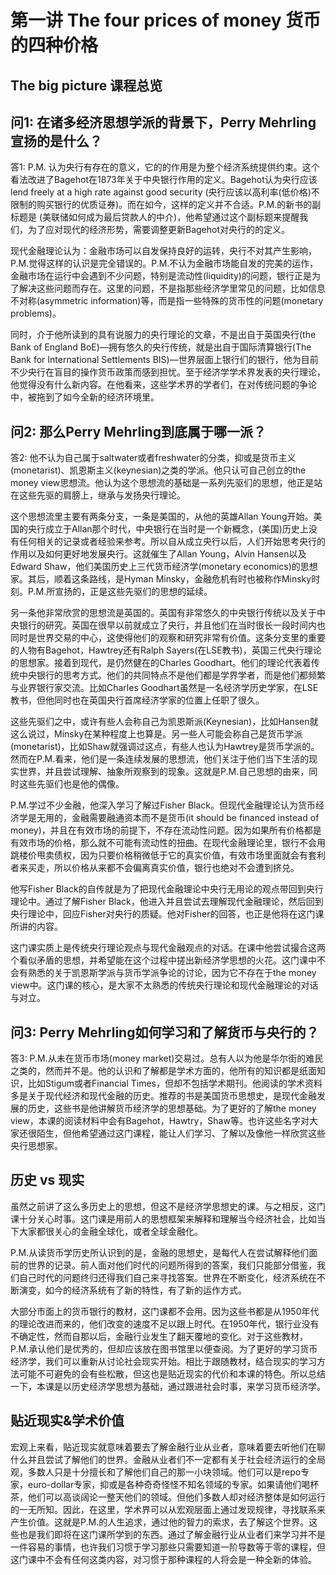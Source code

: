 # 第一讲 The four prices of money 货币的四种价格
## The big picture 课程总览


## 问1: 在诸多经济思想学派的背景下，Perry Mehrling宣扬的是什么？
答1: P.M. 认为央行有存在的意义，它的的作用是为整个经济系统提供约束。这个看法改进了Bagehot在1873年关于中央银行作用的定义。Bagehot认为央行应该lend freely at a high rate against good security (央行应该以高利率(低价格)不限制的购买银行的优质证券)。而在如今，这样的定义并不合适。P.M.的新书的副标题是<How the Fed Became the Dealer of Last Resort> (美联储如何成为最后贷款人的中介)，他希望通过这个副标题来提醒我们，为了应对现代的经济形势，需要调整更新Bagehot对央行的的定义。

现代金融理论认为：金融市场可以自发保持良好的运转，央行不对其产生影响，P.M.觉得这样的认识是完全错误的。P.M.不认为金融市场能自发的完美的运作，金融市场在运行中会遇到不少问题，特别是流动性(liquidity)的问题，银行正是为了解决这些问题而存在。这里的问题，不是指那些经济学里常见的问题，比如信息不对称(asymmetric information)等，而是指一些特殊的货币性的问题(monetary problems)。

同时，介于他所读到的具有说服力的央行理论的文章，不是出自于英国央行(the Bank of England BoE)—拥有悠久的央行传统，就是出自于国际清算银行(The Bank for International Settlements BIS)—世界层面上银行们的银行，他为目前不少央行在盲目的操作货币政策而感到担忧。至于经济学学术界发表的央行理论，他觉得没有什么新内容。在他看来，这些学术界的学者们，在对传统问题的争论中，被拖到了如今全新的经济环境里。


## 问2: 那么Perry Mehrling到底属于哪一派？
答2: 他不认为自己属于saltwater或者freshwater的分类，抑或是货币主义(monetarist)、凯恩斯主义(keynesian)之类的学派。他只认可自己创立的the money view思想流。他认为这个思想流的基础是一系列先驱们的思想，他正是站在这些先驱的肩膀上，继承与发扬央行理论。

这个思想流里主要有两条分支，一条是美国的，从他的英雄Allan Young开始。美国的央行成立于Allan那个时代，中央银行在当时是一个新概念，(美国)历史上没有任何相关的记录或者经验来参考。所以自从成立央行以后，人们开始思考央行的作用以及如何更好地发展央行。这就催生了Allan Young，Alvin Hansen以及Edward Shaw，他们美国历史上三代货币经济学(monetary economics)的思想家。其后，顺着这条路线，是Hyman Minsky，金融危机有时也被称作Minsky时刻。P.M.所宣扬的，正是这些先驱们的思想的延续。

另一条他非常欣赏的思想流是英国的。英国有非常悠久的中央银行传统以及关于中央银行的研究。英国在很早以前就成立了央行，并且他们在当时很长一段时间内也同时是世界交易的中心，这使得他们的观察和研究非常有价值。这条分支里的重要的人物有Bagehot，Hawtrey还有Ralph Sayers(在LSE教书)，英国三代央行理论的思想家。接着到现代，是仍然健在的Charles Goodhart。他们的理论代表着传统中央银行的思考方式。他们的共同特点不是他们都是学界学者，而是他们都频繁与业界银行家交流。比如Charles Goodhart虽然是一名经济学历史学家，在LSE教书，但他同时也在英国央行首席经济学家的位置上任职了很久。

这些先驱们之中，或许有些人会称自己为凯恩斯派(Keynesian)，比如Hansen就这么说过，Minsky在某种程度上也算是。另一些人可能会称自己是货币学派(monetarist)，比如Shaw就强调过这点，有些人也认为Hawtrey是货币学派的。然而在P.M.看来，他们是一条连续发展的思想流，他们关注于他们当下生活的现实世界，并且尝试理解、抽象所观察到的现象。这就是P.M.自己思想的由来，同时这些先驱们也是他的偶像。

P.M.学过不少金融，他深入学习了解过Fisher Black。但现代金融理论认为货币经济学是无用的，金融需要融通资本而不是货币(it should be financed instead of money)，并且在有效市场的前提下，不存在流动性问题。因为如果所有价格都是有效市场的价格，那么就不可能有流动性的扭曲。在现代金融理论里，银行不会用跳楼价甩卖债权，因为只要价格稍微低于它的真实价值，有效市场里面就会有套利者来买走，所以价格从来都不会偏离真实价值，银行也绝对不会遭到挤兑。

他写Fisher Black的自传就是为了把现代金融理论中央行无用论的观点带回到央行理论中。通过了解Fisher Black，他进入并且尝试去理解现代金融理论，然后回到央行理论中，回应Fisher对央行的质疑。他对Fisher的回答，也正是他将在这门课所讲的内容。

这门课实质上是传统央行理论观点与现代金融观点的对话。在课中他尝试撮合这两个看似矛盾的思想，并希望能在这个过程中搓出新经济学思想的火花。这门课中不会有熟悉的关于凯恩斯学派与货币学派争论的讨论，因为它不存在于the money view中。这门课的核心，是大家不太熟悉的传统央行理论和现代金融理论的对话与对立。


## 问3: Perry Mehrling如何学习和了解货币与央行的？
答3: P.M.从未在货币市场(money market)交易过。总有人以为他是华尔街的难民之类的，然而并不是。他的认识和了解都是学术方面的，他所有的知识都是纸面知识，比如Stigum或者Financial Times，但却不包括学术期刊。他阅读的学术资料多是关于现代经济和现代金融的历史。推荐的书<The Money Interest and The Public Interest>是美国货币思想史，<Fisher Black and The Revolutionary Idea of Finance>是现代金融发展的历史，这些书是他讲解货币经济学的思想基础。为了更好的了解the money view，本课的阅读材料中会有Bagehot，Hawtry，Shaw等。也许这些名字对大家还很陌生，但他希望通过这门课程，能让人们学习、了解以及像他一样欣赏这些央行思想家。


## 历史 vs 现实
虽然之前讲了这么多历史上的思想，但这不是经济学思想史的课。与之相反，这门课十分关心时事。这门课是用前人的思想框架来解释和理解当今经济社会，比如当下大家都很关心的金融全球化，或者全球金融化。

P.M.从读货币学历史所认识到的是，金融的思想史，是每代人在尝试解释他们面前的世界的记录。前人面对他们时代的问题所得到的答案，我们只能部分借鉴，我们自己时代的问题终归还得我们自己来寻找答案。世界在不断变化，经济系统在不断演变，如今的经济系统有了新的特性，有了新的运作方式。

大部分市面上的货币银行的教材，这门课都不会用。因为这些书都是从1950年代的理论改进而来的，他们改变的速度不足以跟上时代。在1950年代，银行业没有不确定性，然而自那以后，金融行业发生了翻天覆地的变化。对于这些教材，P.M.承认他们是优秀的，但却应该放在图书馆里以便查阅。为了更好的学习货币经济学，我们可以重新从讨论社会现实开始。相比于跟随教材，结合现实的学习方法可能不可避免的会有些松散，但这也是贴近现实的代价和本课的特色。所以总结一下，本课是以历史经济学思想为基础，通过跟进社会时事，来学习货币经济学。



## 贴近现实&学术价值
宏观上来看，贴近现实就意味着要去了解金融行业从业者，意味着要去听他们在聊什么并且尝试了解他们的世界。金融从业者们不一定都有关于社会经济运行的全局观，多数人只是十分擅长和了解他们自己的那一小块领域。他们可以是repo专家，euro-dollar专家，抑或是各种奇奇怪怪不知名领域的专家。如果请他们喝杯茶，他们可以高谈阔论一整天他们的领域。但他们多数人却对经济整体是如何运行的一无所知。因此，在这里，学术界可以从宏观层面上通过发现规律，寻找联系来产生价值。这就是P.M.的人生追求，通过他的智力的索求，去了解这个世界。这些也是我们即将在这门课所学到的东西。通过了解金融行业从业者们来学习并不是一件容易的事情，也许我们习惯于学习那些只需要知道一阶导数等于零的课程，但这门课中不会有任何这类内容，对习惯于那种课程的人将会是一种全新的体验。
